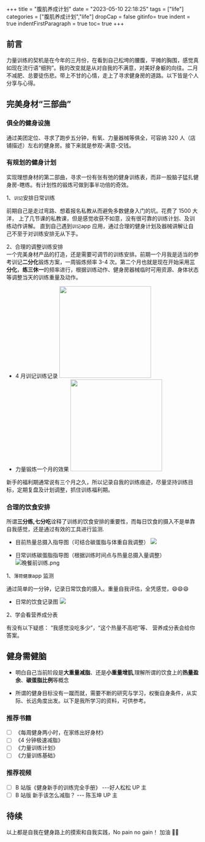 +++
title = "腹肌养成计划"
date = "2023-05-10 22:18:25"
tags = ["life"]
categories = ["腹肌养成计划","life"]
dropCap = false
gitinfo= true
indent = true
indentFirstParagraph = true
toc= true
+++

## 前言

力量训练的契机是在今年的三月份，在看到自己松垮的腰腹，平摊的胸围，感觉真如现在流行语“细狗”。我的改变就是从对自我的不满意，对美好身躯的向往。二月不减肥、总要徒伤悲。带上不甘的心情，走上了寻求健身房的道路。以下皆是个人分享与心得。

## 完美身材“三部曲”

### 俱全的健身设施

通过美团定位、寻求了跑步五分钟，有氧、力量器械等俱全，可容纳 320 人（店铺描述）左右的健身房。接下来就是参观-满意-交钱。

### 有规划的健身计划

实现理想身材的第二部曲，寻求一份有张有弛的健身训练表，而非一股脑子猛扎健身房-瞎练。有计划性的锻炼可做到事半功倍的奇效。

1、`训记`安排日常训练

前期自己是走过弯路、想着报名私教从而避免多数健身入门的坑。花费了 1500 大洋， 上了几节课的私教课，但是感觉收获不如意，没有很可靠的训练计划、及训练动作讲解。 直到自己遇到`训记`app 应用，通过合理的健身计划及器械讲解让自己不至于对训练安排无从下手。

2、合理的调整训练安排  
一个完美身材产品的打造，还是需要可调节的训练安排。前期一个月我是适当的参考训记**二分化**锻炼方案，一周锻炼频率 3-4 次。第二个月也就是现在开始采用**三分化**，**练三休一**的频率进行，根据训练动作、健身房器械临时可用资源、身体状态等调整当天的训练重量及动作。

- 4 月训记训练记录
  <img src="/images/life/202304健身记录.jpg" width="240px" />
- 力量锻炼一个月的效果
  <img src="/images/life/锻炼一个月.jpg" width="240px" />

新手的福利期通常说有三个月之久，所以记录自我的训练痕迹，尽量坚持训练目标，定期复盘及计划调整，抓住训练福利期。

### 合理的饮食安排

所谓**三分练,七分吃**诠释了训练的饮食安排的重要性，而每日饮食的摄入不是单靠自我感觉，还是通过有效的工具进行监测.

- 目前热量总摄入指导图（可结合碳蛋脂与体重自我调整）
  ![](/images/life/热量摄入.png)

- 日常训练碳蛋脂指导图（根据训练时间点与热量总摄入量调整）
  ![晚餐前训练.png](/images/life/晚餐前训练.png)

1、`薄荷健康`app 监测

通过简单的一分钟，记录日常饮食的摄入。重量自我评估，全凭感觉，😄😄😄

- 日常的饮食记录图
  ![](/images/life/饮食记录.jpg)

2、学会看营养成分表

有没有以下疑惑： “我感觉没吃多少”，“这个热量不高吧”等、 营养成分表会给你答案。

## 健身需健脑

- 明白自己当前阶段是**大重量减脂**、还是**小重量增肌**,理解所谓的饮食上的**热量盈余**、**碳蛋脂比例**等概念

- 所谓的健身目标没有一蹴而就，需要不断的研究与学习，权衡自身条件，从实际、长远角度出发。以下是我所学习的资料，可供参考。

### 推荐书籍

- [ ] 《每周健身两小时，在家练出好身材》
- [ ] 《4 分钟极速减脂》
- [ ] 《力量训练计划》
- [ ] 《力量训练基础》

### 推荐视频

- [ ] B 站版《健身新手的训练完全手册》 ---好人松松 UP 主
- [ ] B 站版 新手该怎么减脂？ --- 陈玉坤 UP 主

## 待续

以上都是自我在健身路上的摸索和自我实践，No pain no gain！ 加油 💪💪
